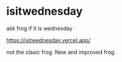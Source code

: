# isitwednesday
ask frog if it is wednesday

https://isitwednesday.vercel.app/

not the clasic frog. New and improved frog.
